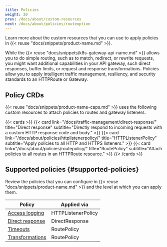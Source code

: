 ```yaml
---
title: Policies
weight: 30
prev: /docs/about/custom-resources
next: /docs/about/policies/routeoption
---
```


Learn more about the custom resources that you can use to apply policies in {{< reuse "docs/snippets/product-name.md" >}}. 


While the {{< reuse "docs/snippets/k8s-gateway-api-name.md" >}} allows you to do simple routing, such as to match, redirect, or rewrite requests, you might want additional capabilities in your API gateway, such direct responses, buffer limits, or request and response transformations. Policies allow you to apply intelligent traffic management, resiliency, and security standards to an HTTPRoute or Gateway. 

## Policy CRDs

{{< reuse "docs/snippets/product-name-caps.md" >}} uses the following custom resources to attach policies to routes and gateway listeners. 

{{< cards >}}
  {{< card link="/docs/traffic-management/direct-response/" title="Direct response" subtitle="Directly respond to incoming requests with a custom HTTP response code and body." >}}
  {{< card link="/docs/about/policies/httplistenerpolicy/" title="HTTPListenerPolicy" subtitle="Apply policies to all HTTP and HTTPS listeners." >}}
  {{< card link="/docs/about/policies/routepolicy/" title="RoutePolicy" subtitle="Attach policies to all routes in an HTTPRoute resource." >}}
{{< /cards >}}



## Supported policies {#supported-policies}

Review the policies that you can configure in {{< reuse "docs/snippets/product-name.md" >}} and the level at which you can apply them.   

| Policy | Applied via |
| -- | -- | 
| [Access logging](/docs/security/access-logging) | HTTPListenerPolicy |
| [Direct response](/docs/traffic-management/direct-response/) | DirectResponse | 
| [Timeouts](/docs/resiliency/timeouts/) | RoutePolicy | 
| [Transformations](/docs/traffic-management/transformations) | RoutePolicy | 

<!--

## Policy inheritance rules when using route delegation

Policies that are defined in a RouteOption resource and that are applied to a parent HTTPRoute resource are automatically inherited by all the child or grandchild HTTPRoutes along the route delegation chain. The following rules apply: 

* Only policies that are specified in a RouteOption resource can be inherited by a child HTTPRoute. For inheritance to take effect, you must use the `spec.targetRefs` field in the RouteOption resource to apply the RouteOption resource to the parent HTTPRoute resource. Any child or grandchild HTTPRoute that the parent delegates traffic to inherits these policies. 
* Child RouteOption resources cannot override policies that are defined in a RouteOption resource that is applied to a parent HTTPRoute. If the child HTTPRoute sets a policy that is already defined on the parent HTTPRoute, the setting on the parent HTTPRoute takes precedence and the setting on the child is ignored. For example, if the parent HTTPRoute defines a data loss prevention policy, the child HTTPRoute cannot change these settings or disable that policy.
* Child HTTPRoutes can augment the inherited settings by defining RouteOption fields that were not already set on the parent HTTPRoute. 
* Policies are inherited along the complete delegation chain, with parent policies having a higher priority than their respective children.

For an example, see the [Policy inheritance](/docs/traffic-management/route-delegation/policy-inheritance/) guide.

--> 
